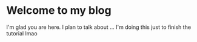 # Welcome to my blog

I'm glad you are here. I plan to talk about ...
I'm doing this just to finish the tutorial lmao
